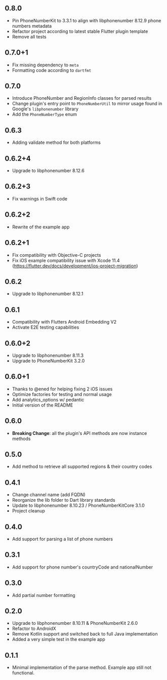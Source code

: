 ## 0.8.0
* Pin PhoneNumberKit to 3.3.1 to align with libphonenumber 8.12.9 phone numbers metadata
* Refactor project according to latest stable Flutter plugin template
* Remove all tests

## 0.7.0+1
* Fix missing dependency to `meta`
* Formatting code according to `dartfmt`

## 0.7.0
* Introduce PhoneNumber and RegionInfo classes for parsed results
* Change plugin's entry point to `PhoneNumberUtil` to mirror usage found in Google's `libphonenumber` library
* Add the `PhoneNumberType` enum

## 0.6.3
* Adding validate method for both platforms

## 0.6.2+4
* Upgrade to libphonenumber 8.12.6

## 0.6.2+3
* Fix warnings in Swift code

## 0.6.2+2
* Rewrite of the example app

## 0.6.2+1
* Fix compatibility with Objective-C projects
* Fix iOS example compatibility issue with Xcode 11.4 (https://flutter.dev/docs/development/ios-project-migration)

## 0.6.2
* Upgrade to libphonenumber 8.12.1

## 0.6.1
* Compatibility with Flutters Android Embedding V2
* Activate E2E testing capabilities

## 0.6.0+2
* Upgrade to libphonenumber 8.11.3
* Upgrade to PhoneNumberKit 3.2.0

## 0.6.0+1
* Thanks to @ened for helping fixing 2 iOS issues
* Optimize factories for testing and normal usage
* Add analytics_options w/ pedantic
* Initial version of the README

## 0.6.0
* **Breaking Change**: all the plugin's API methods are now instance methods

## 0.5.0
* Add method to retrieve all supported regions & their country codes

## 0.4.1
* Change channel name (add FQDN)
* Reorganize the lib folder to Dart library standards
* Update to libphonenumber 8.10.23 / PhoneNumberKitCore 3.1.0
* Project cleanup

## 0.4.0
* Add support for parsing a list of phone numbers

## 0.3.1
* Add support for phone number's countryCode and nationalNumber

## 0.3.0
* Add partial number formatting

## 0.2.0
* Upgrade to libphonenumber 8.10.11 & PhoneNumberKit 2.6.0
* Refactor to AndroidX
* Remove Kotlin support and switched back to full Java implementation
* Added a very simple test in the example app

## 0.1.1

* Minimal implementation of the parse method. Example app still not functional.
